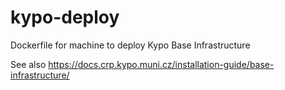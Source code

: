# kypo-deploy
Dockerfile for machine to deploy Kypo Base Infrastructure

See also https://docs.crp.kypo.muni.cz/installation-guide/base-infrastructure/

